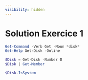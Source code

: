 ```yaml
---
visibility: hidden
---
```

# Solution Exercice 1

```powershell
Get-Command -Verb Get -Noun *disk*
Get-Help Get-Disk -Online

$Disk = Get-Disk -Number O
$Disk | Get-Member

$Disk.IsSystem
```